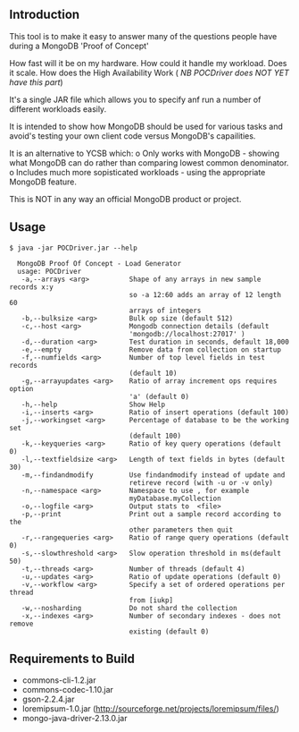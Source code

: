 Introduction
------------

This tool is to make it easy to answer many of the questions people have during a MongoDB 'Proof of Concept'

How fast will it be on my hardware.
How could it handle my workload.
Does it scale.
How does the High Availability Work ( *NB POCDriver does NOT YET have this part*)

It's a single JAR file which allows you to specify anf run a number of different workloads easily.

It is intended to show how MongoDB should be used for various tasks and avoid's testing your own client code versus MongoDB's capailities.

It is an alternative to YCSB which:
  o Only works with MongoDB - showing what MongoDB can do rather than comparing lowest common denominator.
  o Includes much more sopisticated workloads - using the appropriate MongoDB feature.
  
  This is NOT in any way an official MongoDB product or project.
  
  
Usage
-----
```
$ java -jar POCDriver.jar --help
  
  MongoDB Proof Of Concept - Load Generator
  usage: POCDriver
   -a,--arrays <arg>          Shape of any arrays in new sample records x:y
                              so -a 12:60 adds an array of 12 length 60
                              arrays of integers
   -b,--bulksize <arg>        Bulk op size (default 512)
   -c,--host <arg>            Mongodb connection details (default
                              'mongodb://localhost:27017' )
   -d,--duration <arg>        Test duration in seconds, default 18,000
   -e,--empty                 Remove data from collection on startup
   -f,--numfields <arg>       Number of top level fields in test records
                              (default 10)
   -g,--arrayupdates <arg>    Ratio of array increment ops requires option
                              'a' (default 0)
   -h,--help                  Show Help
   -i,--inserts <arg>         Ratio of insert operations (default 100)
   -j,--workingset <arg>      Percentage of database to be the working set
                              (default 100)
   -k,--keyqueries <arg>      Ratio of key query operations (default 0)
   -l,--textfieldsize <arg>   Length of text fields in bytes (default 30)
   -m,--findandmodify         Use findandmodify instead of update and
                              retireve record (with -u or -v only)
   -n,--namespace <arg>       Namespace to use , for example
                              myDatabase.myCollection
   -o,--logfile <arg>         Output stats to  <file>
   -p,--print                 Print out a sample record according to the
                              other parameters then quit
   -r,--rangequeries <arg>    Ratio of range query operations (default 0)
   -s,--slowthreshold <arg>   Slow operation threshold in ms(default 50)
   -t,--threads <arg>         Number of threads (default 4)
   -u,--updates <arg>         Ratio of update operations (default 0)
   -v,--workflow <arg>        Specify a set of ordered operations per thread
                              from [iukp]
   -w,--nosharding            Do not shard the collection
   -x,--indexes <arg>         Number of secondary indexes - does not remove
                              existing (default 0)
```

Requirements to Build
---------------------
  
  * commons-cli-1.2.jar
  * commons-codec-1.10.jar
  * gson-2.2.4.jar
  * loremipsum-1.0.jar (http://sourceforge.net/projects/loremipsum/files/)
  * mongo-java-driver-2.13.0.jar
  
  
